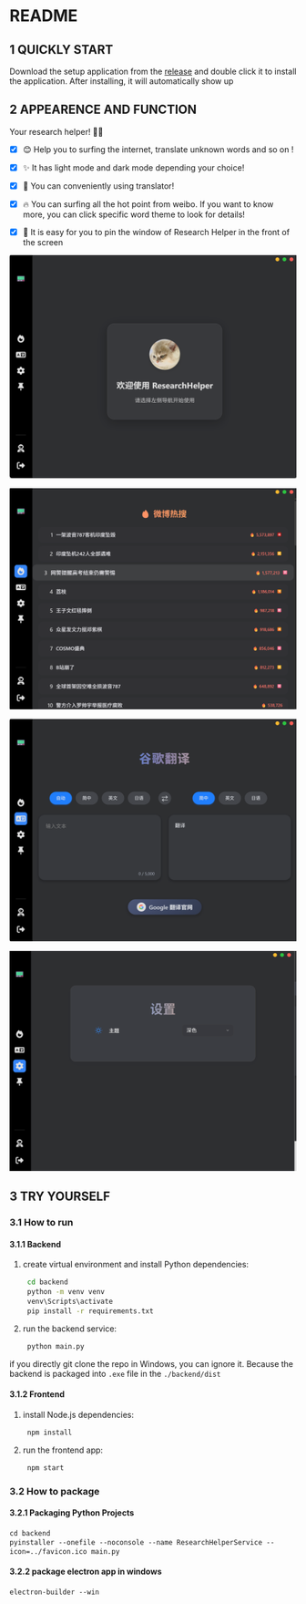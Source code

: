 # README

## 1 QUICKLY START

Download the setup application from the [release](https://github.com/JuneDrinleng/ResearchHelper/releases) and double click it to install the application. After installing, it will automatically show up

## 2 APPEARENCE AND FUNCTION

Your research helper! 🧑‍🎓

- [x] 😊 Help you to surfing the internet, translate unknown words and so on ! 

- [x] ✨ It has light mode and dark mode depending your choice!  

- [x] 📕 You can conveniently using translator!

- [x] 🔥 You can surfing all the hot point from weibo. If you want to know more, you can click specific word theme to look for details!

- [x] 📌 It is easy for you to pin the window of Research Helper in the front of the screen

![image-20250612212048348](./readme.assets/image-20250612212048348.png)

![image-20250612212106765](./readme.assets/image-20250612212106765.png)

![image-20250612212119743](./readme.assets/image-20250612212119743.png)

![image-20250612212132885](./readme.assets/image-20250612212132885.png)

## 3 TRY YOURSELF

### 3.1 How to run

#### 3.1.1 Backend

1. create virtual environment and install Python dependencies:
   ```bash
    cd backend
    python -m venv venv
    venv\Scripts\activate
    pip install -r requirements.txt
   ```
2. run the backend service:
   ```bash
    python main.py
   ```

if you directly git clone the repo in Windows, you can ignore it. Because the backend is packaged into `.exe` file in the `./backend/dist`

#### 3.1.2 Frontend

1. install Node.js dependencies:
   ```bash
    npm install
   ```
2. run the frontend app:
   ```bash
    npm start
   ```

### 3.2 How to package

####  3.2.1 Packaging Python Projects

```
cd backend
pyinstaller --onefile --noconsole --name ResearchHelperService --icon=../favicon.ico main.py
```

#### 3.2.2 package electron app in windows

```
electron-builder --win
```
